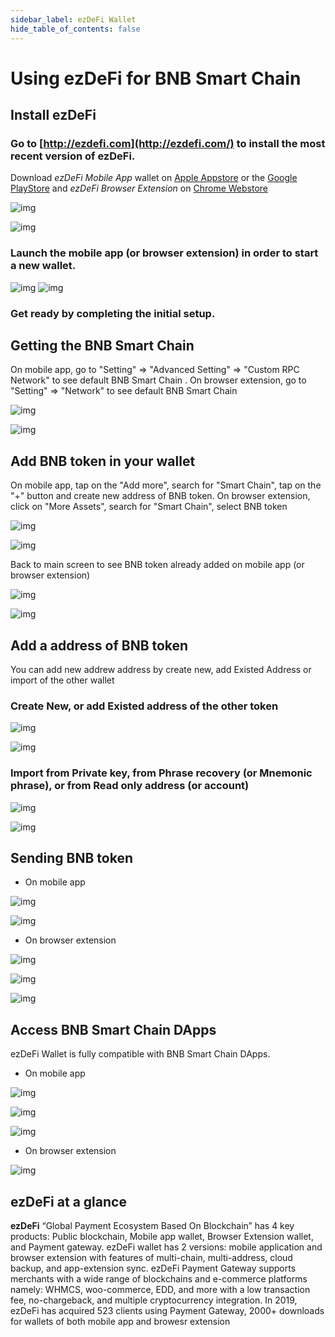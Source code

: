 ```yaml
---
sidebar_label: ezDeFi Wallet
hide_table_of_contents: false
---
```


# Using ezDeFi for BNB Smart Chain

## Install ezDeFi
### Go to [http://ezdefi.com](http://ezdefi.com/) to install the most recent version of ezDeFi. 

Download *ezDeFi Mobile App* wallet on [Apple Appstore](https://apps.apple.com/vn/app/ezdefi-crypto-bitcoin-wallet/id1492046549) or the [Google PlayStore](https://play.google.com/store/apps/details?id=com.ezdefi) and *ezDeFi Browser Extension* on [Chrome Webstore](https://chrome.google.com/webstore/detail/ezdefi/ejeemacpidnaejkhpbmfkadhgjhnolaa)

![img](https://drive.google.com/uc?export=view&id=1YpLzNtGv61ECE3DOXEDtlI-hko2jYIqS)

![img](https://drive.google.com/uc?export=view&id=1AuaN8BixC-RIgLL28iXA78M8o_bLhMTm)

### Launch the mobile app (or browser extension) in order to start a new wallet.

![img](https://drive.google.com/uc?export=view&id=1kax0sGVeXJkjHJnO4xhM8GLMcq3CBbZw)
![img](https://drive.google.com/uc?export=view&id=1mrihBbHql_lM4BYdyUkLESBLsXZo92yn)

### Get ready by completing the initial setup.


## Getting the BNB Smart Chain 

On mobile app, go to "Setting" => "Advanced Setting" => "Custom RPC Network" to see default BNB Smart Chain . On browser extension, go to "Setting" => "Network" to see default BNB Smart Chain 

![img](https://drive.google.com/uc?export=view&id=1fNurU1PKnCqD_6HiJI8UQArARdkCzhHI)

![img](https://drive.google.com/uc?export=view&id=1ToqGEDAtH9y1eg8nRNhb12qQo9RT_GxP)

## Add BNB token in your wallet

On mobile app, tap on the "Add more", search for "Smart Chain", tap on the "+" button and create new address of BNB token. On browser extension, click on "More Assets", search for "Smart Chain", select BNB token

![img](https://drive.google.com/uc?export=view&id=1zs1mq1s-CxZXtdQ4oCz60llAfuE_pMv1)

![img](https://drive.google.com/uc?export=view&id=1q1ejHg3h5JabUkk5esJdyjRrFbjsiZHk)

Back to main screen to see BNB token already added on mobile app (or browser extension)

![img](https://drive.google.com/uc?export=view&id=1oTs296Lf6Qtfj-FO0N7Vx4TYf5B8x0mr)

![img](https://drive.google.com/uc?export=view&id=1zF9Ccm9IZoVcK7FfuW1hlHibwGEn3PMR)

## Add a address of BNB token 
You can add new addrew address by create new, add Existed Address or import of the other wallet

### Create New, or add Existed address of the other token

![img](https://drive.google.com/uc?export=view&id=1JlLaVMJdFffGOeVqUhej4ydgoFvAyGmr)

![img](https://drive.google.com/uc?export=view&id=1SL96mN9EG1EdVqLyS3j8LC5pGh1t36Ce) 

### Import from Private key, from Phrase recovery (or Mnemonic phrase), or from Read only address (or account)

![img](https://drive.google.com/uc?export=view&id=1hQlQYwG-3KR4A6NJCE61g5prTRAdIQB6)

![img](https://drive.google.com/uc?export=view&id=10bGcX_yxFfM_9VlLaFMbUXuRr7PvhT8b)

## Sending BNB token
- On mobile app 
  
![img](https://drive.google.com/uc?export=view&id=1G21C0GVn2Y0uWd31n0IpVQEwIqRW-Lfw)

![img](https://drive.google.com/uc?export=view&id=1quK-CWIkGLLeocWh37dfY0cpP-_jAYFY) 

- On browser extension

![img](https://drive.google.com/uc?export=view&id=18C_xEt9bqaIEKR-UVik8Z1ya976nu6ts)

![img](https://drive.google.com/uc?export=view&id=1hkgW4cR3ViKrXX9Cg3oSTvwYwTd83DKH) 

![img](https://drive.google.com/uc?export=view&id=1ie9FXo1GUgo2Uk0o3CZjZaiEt5upG6Eh)


## Access BNB Smart Chain DApps
ezDeFi Wallet is fully compatible with BNB Smart Chain DApps.

- On mobile app

![img](https://drive.google.com/uc?export=view&id=19aJDDMGlRyMerrv9yCYMCZuAXusYyPaw)

![img](https://drive.google.com/uc?export=view&id=1eBIFyIX2jBwqbw5Q3bopknabimXtrXnW) 

![img](https://drive.google.com/uc?export=view&id=19QC2j0FwdPGg6OUdqQzEjRLq7C4siRuY)

- On browser extension

![img](https://drive.google.com/uc?export=view&id=1WVLQZiJXCJfjjEWMxziHsa92s67-Gtmo)

## ezDeFi at a glance
**ezDeFi** “Global Payment Ecosystem Based On Blockchain” has 4 key products: Public blockchain, Mobile app wallet, Browser Extension wallet, and Payment gateway. ezDeFi wallet has 2 versions: mobile application and browser extension with features of multi-chain, multi-address, cloud backup, and app-extension sync. ezDeFi Payment Gateway supports merchants with a wide range of blockchains and e-commerce platforms namely: WHMCS, woo-commerce, EDD, and more with a low transaction fee, no-chargeback, and multiple cryptocurrency integration. In 2019, ezDeFi has acquired 523 clients using Payment Gateway, 2000+ downloads for wallets of both mobile app and browesr extension



